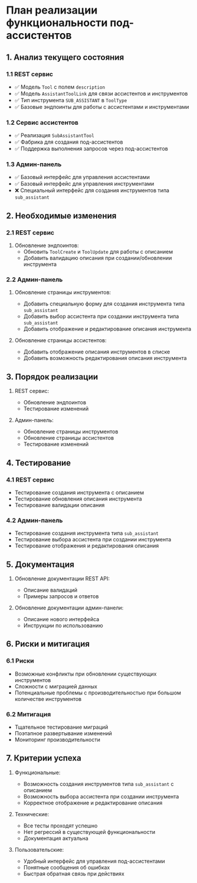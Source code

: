 # План реализации функциональности под-ассистентов

## 1. Анализ текущего состояния

### 1.1 REST сервис
- ✅ Модель `Tool` с полем `description`
- ✅ Модель `AssistantToolLink` для связи ассистентов и инструментов
- ✅ Тип инструмента `SUB_ASSISTANT` в `ToolType`
- ✅ Базовые эндпоинты для работы с ассистентами и инструментами

### 1.2 Сервис ассистентов
- ✅ Реализация `SubAssistantTool`
- ✅ Фабрика для создания под-ассистентов
- ✅ Поддержка выполнения запросов через под-ассистентов

### 1.3 Админ-панель
- ✅ Базовый интерфейс для управления ассистентами
- ✅ Базовый интерфейс для управления инструментами
- ❌ Специальный интерфейс для создания инструментов типа `sub_assistant`

## 2. Необходимые изменения

### 2.1 REST сервис
1. Обновление эндпоинтов:
   - Обновить `ToolCreate` и `ToolUpdate` для работы с описанием
   - Добавить валидацию описания при создании/обновлении инструмента

### 2.2 Админ-панель
1. Обновление страницы инструментов:
   - Добавить специальную форму для создания инструмента типа `sub_assistant`
   - Добавить выбор ассистента при создании инструмента типа `sub_assistant`
   - Добавить отображение и редактирование описания инструмента

2. Обновление страницы ассистентов:
   - Добавить отображение описания инструментов в списке
   - Добавить возможность редактирования описания инструмента

## 3. Порядок реализации

1. REST сервис:
   - Обновление эндпоинтов
   - Тестирование изменений

2. Админ-панель:
   - Обновление страницы инструментов
   - Обновление страницы ассистентов
   - Тестирование изменений

## 4. Тестирование

### 4.1 REST сервис
- Тестирование создания инструмента с описанием
- Тестирование обновления описания инструмента
- Тестирование валидации описания

### 4.2 Админ-панель
- Тестирование создания инструмента типа `sub_assistant`
- Тестирование выбора ассистента при создании инструмента
- Тестирование отображения и редактирования описания

## 5. Документация

1. Обновление документации REST API:
   - Описание валидаций
   - Примеры запросов и ответов

2. Обновление документации админ-панели:
   - Описание нового интерфейса
   - Инструкции по использованию

## 6. Риски и митигация

### 6.1 Риски
- Возможные конфликты при обновлении существующих инструментов
- Сложности с миграцией данных
- Потенциальные проблемы с производительностью при большом количестве инструментов

### 6.2 Митигация
- Тщательное тестирование миграций
- Поэтапное развертывание изменений
- Мониторинг производительности

## 7. Критерии успеха

1. Функциональные:
   - Возможность создания инструментов типа `sub_assistant` с описанием
   - Возможность выбора ассистента при создании инструмента
   - Корректное отображение и редактирование описания

2. Технические:
   - Все тесты проходят успешно
   - Нет регрессий в существующей функциональности
   - Документация актуальна

3. Пользовательские:
   - Удобный интерфейс для управления под-ассистентами
   - Понятные сообщения об ошибках
   - Быстрая обратная связь при действиях 